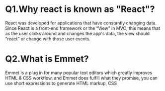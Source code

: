 # Q1.Why react is known as "React"?
React was developed for applications that have constantly changing data. Since React is a front-end framework or the “View” in MVC, this means that as the user clicks around and changes the app's data, the view should “react” or change with those user events.
# Q2.What is Emmet?
Emmet is a plug in for many popular text editors which greatly improves HTML & CSS workflow,
and Emmet does fulfill what they promise, you can use short expressions to generate HTML markup, CSS
